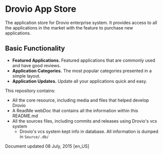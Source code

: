 # Drovio App Store

The application store for Drovio enterprise system. 
It provides access to all the applications in the market with the feature to purchase new applications.

## Basic Functionality

* **Featured Applications.** Featured applications that are commonly used and have good reviews.
* **Application Categories.** The most popular categories presented in a simple layout.
* **Application Updates.** Update all your applications quick and easy.

This repository contains:
* All the core resource, including media and files that helped develop Drovio
* A ReadMe webDoc that contains all the information within this README.md
* All the sources files, including commits and releases using Drovio's vcs system
  * Drovio's vcs system kept info in database. All information is dumped in `Source/.db/`

Document updated 08 July, 2015 [en_US]
